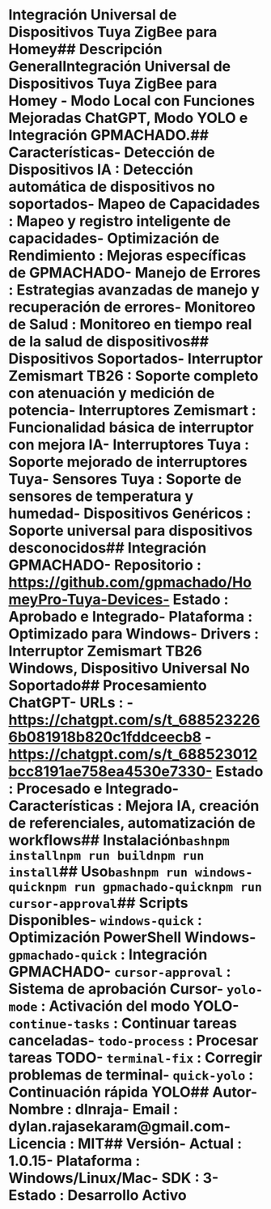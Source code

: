 # Integración Universal de Dispositivos Tuya ZigBee para Homey## Descripción GeneralIntegración Universal de Dispositivos Tuya ZigBee para Homey - Modo Local con Funciones Mejoradas ChatGPT, Modo YOLO e Integración GPMACHADO.## Características- **Detección de Dispositivos IA** : Detección automática de dispositivos no soportados- **Mapeo de Capacidades** : Mapeo y registro inteligente de capacidades- **Optimización de Rendimiento** : Mejoras específicas de GPMACHADO- **Manejo de Errores** : Estrategias avanzadas de manejo y recuperación de errores- **Monitoreo de Salud** : Monitoreo en tiempo real de la salud de dispositivos## Dispositivos Soportados- **Interruptor Zemismart TB26** : Soporte completo con atenuación y medición de potencia- **Interruptores Zemismart** : Funcionalidad básica de interruptor con mejora IA- **Interruptores Tuya** : Soporte mejorado de interruptores Tuya- **Sensores Tuya** : Soporte de sensores de temperatura y humedad- **Dispositivos Genéricos** : Soporte universal para dispositivos desconocidos## Integración GPMACHADO- **Repositorio** : https://github.com/gpmachado/HomeyPro-Tuya-Devices- **Estado** : Aprobado e Integrado- **Plataforma** : Optimizado para Windows- **Drivers** : Interruptor Zemismart TB26 Windows, Dispositivo Universal No Soportado## Procesamiento ChatGPT- **URLs** : - https://chatgpt.com/s/t_6885232266b081918b820c1fddceecb8 - https://chatgpt.com/s/t_688523012bcc8191ae758ea4530e7330- **Estado** : Procesado e Integrado- **Características** : Mejora IA, creación de referenciales, automatización de workflows## Instalación```bashnpm installnpm run buildnpm run install```## Uso```bashnpm run windows-quicknpm run gpmachado-quicknpm run cursor-approval```## Scripts Disponibles- `windows-quick` : Optimización PowerShell Windows- `gpmachado-quick` : Integración GPMACHADO- `cursor-approval` : Sistema de aprobación Cursor- `yolo-mode` : Activación del modo YOLO- `continue-tasks` : Continuar tareas canceladas- `todo-process` : Procesar tareas TODO- `terminal-fix` : Corregir problemas de terminal- `quick-yolo` : Continuación rápida YOLO## Autor- **Nombre** : dlnraja- **Email** : dylan.rajasekaram@gmail.com- **Licencia** : MIT## Versión- **Actual** : 1.0.15- **Plataforma** : Windows/Linux/Mac- **SDK** : 3- **Estado** : Desarrollo Activo